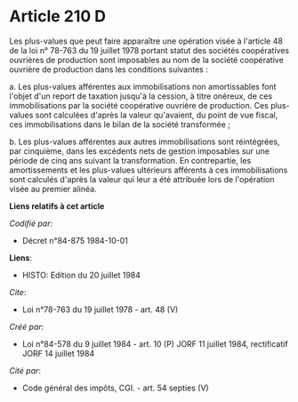 # Article 210 D

Les plus-values que peut faire apparaître une opération visée à l'article 48 de la loi n° 78-763 du 19 juillet 1978 portant
statut des sociétés coopératives ouvrières de production sont imposables au nom de la société coopérative ouvrière de
production dans les conditions suivantes :

a. Les plus-values afférentes aux immobilisations non amortissables font l'objet d'un report de taxation jusqu'à la cession,
à titre onéreux, de ces immobilisations par la société coopérative ouvrière de production. Ces plus-values sont calculées
d'après la valeur qu'avaient, du point de vue fiscal, ces immobilisations dans le bilan de la société transformée ;

b. Les plus-values afférentes aux autres immobilisations sont réintégrées, par cinquième, dans les excédents nets de gestion
imposables sur une période de cinq ans suivant la transformation. En contrepartie, les amortissements et les plus-values
ultérieurs afférents à ces immobilisations sont calculés d'après la valeur qui leur a été attribuée lors de l'opération visée
au premier alinéa.

**Liens relatifs à cet article**

_Codifié par_:

  - Décret n°84-875 1984-10-01

**Liens**:

  - HISTO: Edition du 20 juillet 1984

_Cite_:

  - Loi n°78-763 du 19 juillet 1978 - art. 48 (V)

_Créé par_:

  - Loi n°84-578 du 9 juillet 1984 - art. 10 (P) JORF 11 juillet 1984, rectificatif JORF 14 juillet 1984

_Cité par_:

  - Code général des impôts, CGI. - art. 54 septies (V)
